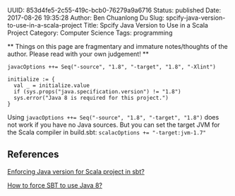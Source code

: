 UUID: 853d4fe5-2c55-419c-bcb0-76279a9a6716
Status: published
Date: 2017-08-26 19:35:28
Author: Ben Chuanlong Du
Slug: spcify-java-version-to-use-in-a-scala-project
Title: Spcify Java Version to Use in a Scala Project
Category: Computer Science
Tags: programming

**
Things on this page are
fragmentary and immature notes/thoughts of the author.
Please read with your own judgement!
**

    javacOptions ++= Seq("-source", "1.8", "-target", "1.8", "-Xlint")

    initialize := {
      val _ = initialize.value
      if (sys.props("java.specification.version") != "1.8")
      sys.error("Java 8 is required for this project.")
    }

Using `javacOptions ++= Seq("-source", "1.8", "-target", "1.8")` 
does not work if you have no Java sources.
But you can set the target JVM for the Scala compiler in build.sbt:
`scalacOptions += "-target:jvm-1.7"`

## References

[Enforcing Java version for Scala project in sbt?](https://stackoverflow.com/questions/19208942/enforcing-java-version-for-scala-project-in-sbt)

[How to force SBT to use Java 8?](https://stackoverflow.com/questions/25926111/how-to-force-sbt-to-use-java-8)

